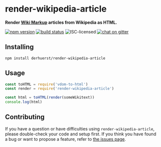 # render-wikipedia-article

**Render [Wiki Markup](https://en.wikipedia.org/wiki/Help:Wiki_markup) articles from Wikipedia as HTML.**

[![npm version](https://img.shields.io/npm/v/render-wikipedia-article.svg)](https://www.npmjs.com/package/render-wikipedia-article)
[![build status](https://img.shields.io/travis/derhuerst/render-wikipedia-article.svg)](https://travis-ci.org/derhuerst/render-wikipedia-article)
![ISC-licensed](https://img.shields.io/github/license/derhuerst/render-wikipedia-article.svg)
[![chat on gitter](https://badges.gitter.im/derhuerst.svg)](https://gitter.im/derhuerst)


## Installing

```shell
npm install derhuerst/render-wikipedia-article
```


## Usage

```js
const toHTML = require('vdom-to-html')
const render = require('render-wikipedia-article')

const html = toHTML(render(someWikitext))
console.log(html)
```


## Contributing

If you have a question or have difficulties using `render-wikipedia-article`, please double-check your code and setup first. If you think you have found a bug or want to propose a feature, refer to [the issues page](https://github.com/derhuerst/render-wikipedia-article/issues).
